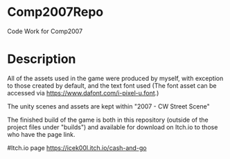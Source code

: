# Comp2007Repo
Code Work for Comp2007

# Description
All of the assets used in the game were produced by myself, with exception to those created by default, and the text font used 
(The font asset can be accessed via https://www.dafont.com/i-pixel-u.font.)

The unity scenes and assets are kept within "2007 - CW Street Scene"

The finished build of the game is both in this repository (outside of the project files under "builds") and available for download on Itch.io to those who have the page link.

#Itch.io page
https://icek00l.itch.io/cash-and-go
